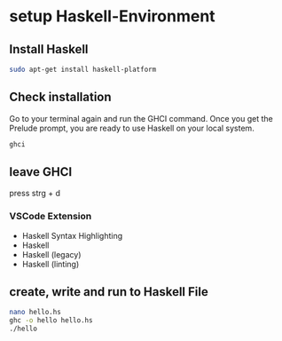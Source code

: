 # setup Haskell-Environment

## Install Haskell

```bash
sudo apt-get install haskell-platform
```

## Check installation

Go to your terminal again and run the GHCI command. Once you get the Prelude prompt, you are ready to use Haskell on your local system.

```bash
ghci
```

## leave GHCI

press strg + d

### VSCode Extension

-   Haskell Syntax Highlighting
-   Haskell
-   Haskell (legacy)
-   Haskell (linting)

## create, write and run to Haskell File

```bash
nano hello.hs
ghc -o hello hello.hs
./hello
```
